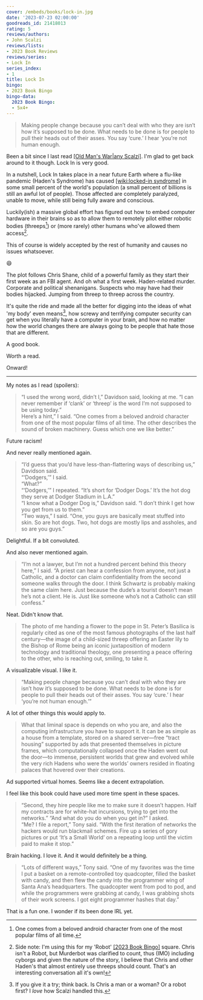 ```yaml
---
cover: /embeds/books/lock-in.jpg
date: '2023-07-23 02:00:00'
goodreads_id: 21418013
rating: 5
reviews/authors:
- John Scalzi
reviews/lists:
- 2023 Book Reviews
reviews/series:
- Lock In
series_index:
- 1
title: Lock In
bingo:
- 2023 Book Bingo
bingo-data:
  2023 Book Bingo:
  - 5x4+
---
```

> Making people change because you can’t deal with who they are isn’t how it’s supposed to be done. What needs to be done is for people to pull their heads out of their asses. You say ‘cure.’ I hear ‘you’re not human enough.

Been a bit since I last read [[Old Man's War|any Scalzi]](). I'm glad to get back around to it though. Lock In is very good. 

In a nutshell, Lock In takes place in a near future Earth where a flu-like pandemic (Haden's Syndrome) has caused [[wiki:locked-in syndrome]]() in some small percent of the world's population (a small percent of billions is still an awful lot of people). Those affected are completely paralyzed, unable to move, while still being fully aware and conscious. 

Luckily(ish) a massive global effort has figured out how to embed computer hardware in their brains so as to allow them to remotely pilot either robotic bodies (threeps[^threep]) or (more rarely) other humans who've allowed them access[^robot]. 

This of course is widely accepted by the rest of humanity and causes no issues whatsoever. 

:smile: 

<!--more-->

The plot follows Chris Shane, child of a powerful family as they start their first week as an FBI agent. And oh what a first week. Haden-related murder. Corporate and political shenanigans. Suspects who may have had their bodies hijacked. Jumping from threep to threep across the country. 

It's quite the ride and made all the better for digging into the ideas of what 'my body' even means[^Chris], how screwy and terrifying computer security can get when you literally have a computer in your brain, and how no matter how the world changes there are always going to be people that hate those that are different. 

A good book. 

Worth a read. 

Onward!

- - - -

My notes as I read (spoilers):


> “I used the wrong word, didn’t I,” Davidson said, looking at me. “I can never remember if ‘clank’ or ‘threep’ is the word I’m not supposed to be using today.”  
> Here’s a hint,” I said. “One comes from a beloved android character from one of the most popular films of all time. The other describes the sound of broken machinery. Guess which one we like better.”

Future racism!

And never really mentioned again. 

> “I’d guess that you’d have less-than-flattering ways of describing us,” Davidson said.  
> “‘Dodgers,’” I said.  
> “What?”  
> “‘Dodgers,’” I repeated. “It’s short for ‘Dodger Dogs.’ It’s the hot dog they serve at Dodger Stadium in L.A.”  
> “I know what a Dodger Dog is,” Davidson said. “I don’t think I get how you get from us to them.”  
> “Two ways,” I said. “One, you guys are basically meat stuffed into skin. So are hot dogs. Two, hot dogs are mostly lips and assholes, and so are you guys.”  

Delightful. If a bit convoluted.

And also never mentioned again. 

> “I’m not a lawyer, but I’m not a hundred percent behind this theory here,” I said. “A priest can hear a confession from anyone, not just a Catholic, and a doctor can claim confidentiality from the second someone walks through the door. I think Schwartz is probably making the same claim here. Just because the dude’s a tourist doesn’t mean he’s not a client. He is. Just like someone who’s not a Catholic can still confess.”

Neat. Didn't know that.

> The photo of me handing a flower to the pope in St. Peter’s Basilica is regularly cited as one of the most famous photographs of the last half century—the image of a child-sized threep offering an Easter lily to the Bishop of Rome being an iconic juxtaposition of modern technology and traditional theology, one presenting a peace offering to the other, who is reaching out, smiling, to take it.

A visualizable visual. I like it.


> “Making people change because you can’t deal with who they are isn’t how it’s supposed to be done. What needs to be done is for people to pull their heads out of their asses. You say ‘cure.’ I hear ‘you’re not human enough.’”

A lot of other things this would apply to.


> What that liminal space is depends on who you are, and also the computing infrastructure you have to support it. It can be as simple as a house from a template, stored on a shared server—free “tract housing” supported by ads that presented themselves in picture frames, which computationally collapsed once the Haden went out the door—to immense, persistent worlds that grew and evolved while the very rich Hadens who were the worlds’ owners resided in floating palaces that hovered over their creations.

Ad supported virtual homes. Seems like a decent extrapolation.

I feel like this book could have used more time spent in these spaces. 

> “Second, they hire people like me to make sure it doesn’t happen. Half my contracts are for white-hat incursions, trying to get into the networks.” “And what do you do when you get in?” I asked.  
> “Me? I file a report,” Tony said. “With the first iteration of networks the hackers would run blackmail schemes. Fire up a series of gory pictures or put ‘It’s a Small World’ on a repeating loop until the victim paid to make it stop.”

Brain hacking. I love it. And it would definitely be a thing.

> “Lots of different ways,” Tony said. “One of my favorites was the time I put a basket on a remote-controlled toy quadcopter, filled the basket with candy, and then flew the candy into the programmer wing of Santa Ana’s headquarters. The quadcopter went from pod to pod, and while the programmers were grabbing at candy, I was grabbing shots of their work screens. I got eight programmer hashes that day.”

That is a fun one. I wonder if its been done IRL yet.

[^threep]: One comes from a beloved android character from one of the most popular films of all time.

[^Chris]: If you give it a try; think back. Is Chris a man or a woman? Or a robot first? I *love* how Scalzi handled this. 

[^robot]: Side note: I'm using this for my 'Robot' [[2023 Book Bingo]]() square. Chris isn't a Robot, but Murderbot was clarified to count, thus (IMO) including cyborgs and given the nature of the story, I believe that Chris and other Haden's that almost entirely use threeps should count. That's an interesting conversation all it's own!